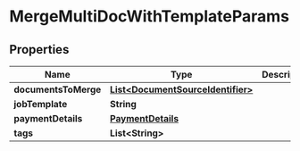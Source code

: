 

# MergeMultiDocWithTemplateParams


## Properties

| Name | Type | Description | Notes |
|------------ | ------------- | ------------- | -------------|
|**documentsToMerge** | [**List&lt;DocumentSourceIdentifier&gt;**](DocumentSourceIdentifier.md) |  |  |
|**jobTemplate** | **String** |  |  |
|**paymentDetails** | [**PaymentDetails**](PaymentDetails.md) |  |  |
|**tags** | **List&lt;String&gt;** |  |  [optional] |



